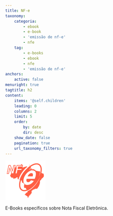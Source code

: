 ```yaml
---
title: NF-e
taxonomy:
    categoria:
        - ebook
        - e-book
        - 'emissão de nf-e'
        - nfe
    tag:
        - e-books
        - ebook
        - nfe
        - 'emissão de nf-e'
anchors:
    active: false
menuright: true
tagtitle: h2
content:
    items: '@self.children'
    leading: 0
    columns: 2
    limit: 5
    order:
        by: date
        dir: desc
    show_date: false
    pagination: true
    url_taxonomy_filters: true
---
```


![NF-e](logo_eagle_emissor-nf-e.png)

E-Books específicos sobre Nota Fiscal Eletrônica.